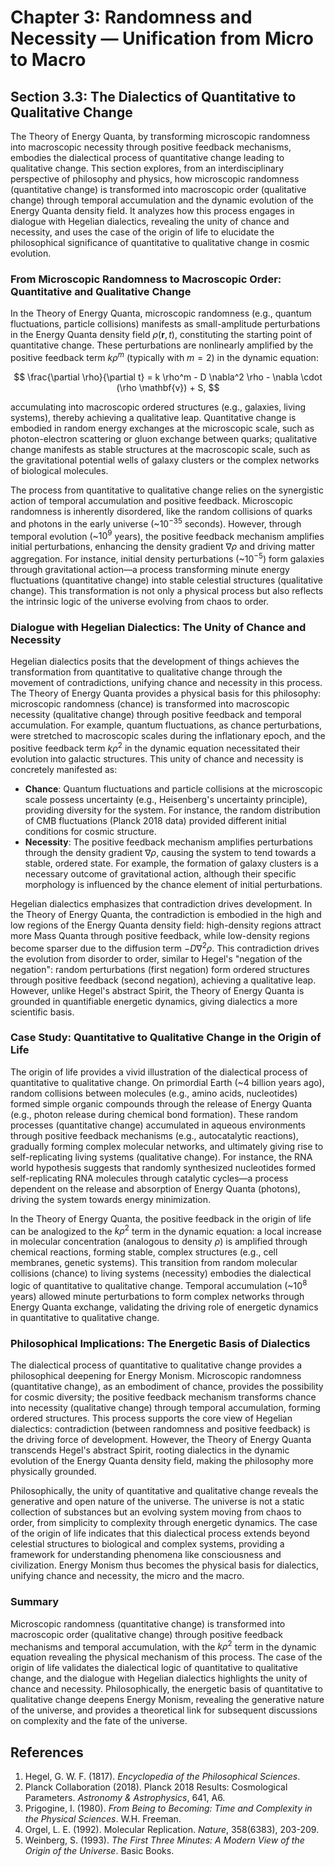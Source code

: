 # Chapter 3: Randomness and Necessity — Unification from Micro to Macro

## Section 3.3: The Dialectics of Quantitative to Qualitative Change

The Theory of Energy Quanta, by transforming microscopic randomness into macroscopic necessity through positive feedback mechanisms, embodies the dialectical process of quantitative change leading to qualitative change. This section explores, from an interdisciplinary perspective of philosophy and physics, how microscopic randomness (quantitative change) is transformed into macroscopic order (qualitative change) through temporal accumulation and the dynamic evolution of the Energy Quanta density field. It analyzes how this process engages in dialogue with Hegelian dialectics, revealing the unity of chance and necessity, and uses the case of the origin of life to elucidate the philosophical significance of quantitative to qualitative change in cosmic evolution.

### From Microscopic Randomness to Macroscopic Order: Quantitative and Qualitative Change
In the Theory of Energy Quanta, microscopic randomness (e.g., quantum fluctuations, particle collisions) manifests as small-amplitude perturbations in the Energy Quanta density field $\rho(\mathbf{r}, t)$, constituting the starting point of quantitative change. These perturbations are nonlinearly amplified by the positive feedback term $k \rho^m$ (typically with $m=2$) in the dynamic equation:

$$
\frac{\partial \rho}{\partial t} = k \rho^m - D \nabla^2 \rho - \nabla \cdot (\rho \mathbf{v}) + S,
$$

accumulating into macroscopic ordered structures (e.g., galaxies, living systems), thereby achieving a qualitative leap. Quantitative change is embodied in random energy exchanges at the microscopic scale, such as photon-electron scattering or gluon exchange between quarks; qualitative change manifests as stable structures at the macroscopic scale, such as the gravitational potential wells of galaxy clusters or the complex networks of biological molecules.

The process from quantitative to qualitative change relies on the synergistic action of temporal accumulation and positive feedback. Microscopic randomness is inherently disordered, like the random collisions of quarks and photons in the early universe (~$10^{-35}$ seconds). However, through temporal evolution (~$10^9$ years), the positive feedback mechanism amplifies initial perturbations, enhancing the density gradient $\nabla \rho$ and driving matter aggregation. For instance, initial density perturbations (~$10^{-5}$) form galaxies through gravitational action—a process transforming minute energy fluctuations (quantitative change) into stable celestial structures (qualitative change). This transformation is not only a physical process but also reflects the intrinsic logic of the universe evolving from chaos to order.

### Dialogue with Hegelian Dialectics: The Unity of Chance and Necessity
Hegelian dialectics posits that the development of things achieves the transformation from quantitative to qualitative change through the movement of contradictions, unifying chance and necessity in this process. The Theory of Energy Quanta provides a physical basis for this philosophy: microscopic randomness (chance) is transformed into macroscopic necessity (qualitative change) through positive feedback and temporal accumulation. For example, quantum fluctuations, as chance perturbations, were stretched to macroscopic scales during the inflationary epoch, and the positive feedback term $k \rho^2$ in the dynamic equation necessitated their evolution into galactic structures. This unity of chance and necessity is concretely manifested as:

- **Chance**: Quantum fluctuations and particle collisions at the microscopic scale possess uncertainty (e.g., Heisenberg's uncertainty principle), providing diversity for the system. For instance, the random distribution of CMB fluctuations (Planck 2018 data) provided different initial conditions for cosmic structure.
- **Necessity**: The positive feedback mechanism amplifies perturbations through the density gradient $\nabla \rho$, causing the system to tend towards a stable, ordered state. For example, the formation of galaxy clusters is a necessary outcome of gravitational action, although their specific morphology is influenced by the chance element of initial perturbations.

Hegelian dialectics emphasizes that contradiction drives development. In the Theory of Energy Quanta, the contradiction is embodied in the high and low regions of the Energy Quanta density field: high-density regions attract more Mass Quanta through positive feedback, while low-density regions become sparser due to the diffusion term $-D \nabla^2 \rho$. This contradiction drives the evolution from disorder to order, similar to Hegel's "negation of the negation": random perturbations (first negation) form ordered structures through positive feedback (second negation), achieving a qualitative leap. However, unlike Hegel's abstract Spirit, the Theory of Energy Quanta is grounded in quantifiable energetic dynamics, giving dialectics a more scientific basis.

### Case Study: Quantitative to Qualitative Change in the Origin of Life
The origin of life provides a vivid illustration of the dialectical process of quantitative to qualitative change. On primordial Earth (~4 billion years ago), random collisions between molecules (e.g., amino acids, nucleotides) formed simple organic compounds through the release of Energy Quanta (e.g., photon release during chemical bond formation). These random processes (quantitative change) accumulated in aqueous environments through positive feedback mechanisms (e.g., autocatalytic reactions), gradually forming complex molecular networks, and ultimately giving rise to self-replicating living systems (qualitative change). For instance, the RNA world hypothesis suggests that randomly synthesized nucleotides formed self-replicating RNA molecules through catalytic cycles—a process dependent on the release and absorption of Energy Quanta (photons), driving the system towards energy minimization.

In the Theory of Energy Quanta, the positive feedback in the origin of life can be analogized to the $k \rho^2$ term in the dynamic equation: a local increase in molecular concentration (analogous to density $\rho$) is amplified through chemical reactions, forming stable, complex structures (e.g., cell membranes, genetic systems). This transition from random molecular collisions (chance) to living systems (necessity) embodies the dialectical logic of quantitative to qualitative change. Temporal accumulation (~$10^8$ years) allowed minute perturbations to form complex networks through Energy Quanta exchange, validating the driving role of energetic dynamics in quantitative to qualitative change.

### Philosophical Implications: The Energetic Basis of Dialectics
The dialectical process of quantitative to qualitative change provides a philosophical deepening for Energy Monism. Microscopic randomness (quantitative change), as an embodiment of chance, provides the possibility for cosmic diversity; the positive feedback mechanism transforms chance into necessity (qualitative change) through temporal accumulation, forming ordered structures. This process supports the core view of Hegelian dialectics: contradiction (between randomness and positive feedback) is the driving force of development. However, the Theory of Energy Quanta transcends Hegel's abstract Spirit, rooting dialectics in the dynamic evolution of the Energy Quanta density field, making the philosophy more physically grounded.

Philosophically, the unity of quantitative and qualitative change reveals the generative and open nature of the universe. The universe is not a static collection of substances but an evolving system moving from chaos to order, from simplicity to complexity through energetic dynamics. The case of the origin of life indicates that this dialectical process extends beyond celestial structures to biological and complex systems, providing a framework for understanding phenomena like consciousness and civilization. Energy Monism thus becomes the physical basis for dialectics, unifying chance and necessity, the micro and the macro.

### Summary
Microscopic randomness (quantitative change) is transformed into macroscopic order (qualitative change) through positive feedback mechanisms and temporal accumulation, with the $k \rho^2$ term in the dynamic equation revealing the physical mechanism of this process. The case of the origin of life validates the dialectical logic of quantitative to qualitative change, and the dialogue with Hegelian dialectics highlights the unity of chance and necessity. Philosophically, the energetic basis of quantitative to qualitative change deepens Energy Monism, revealing the generative nature of the universe, and provides a theoretical link for subsequent discussions on complexity and the fate of the universe.

## References
1. Hegel, G. W. F. (1817). *Encyclopedia of the Philosophical Sciences*.
2. Planck Collaboration (2018). Planck 2018 Results: Cosmological Parameters. *Astronomy & Astrophysics*, 641, A6.
3. Prigogine, I. (1980). *From Being to Becoming: Time and Complexity in the Physical Sciences*. W.H. Freeman.
4. Orgel, L. E. (1992). Molecular Replication. *Nature*, 358(6383), 203-209.
5. Weinberg, S. (1993). *The First Three Minutes: A Modern View of the Origin of the Universe*. Basic Books.
